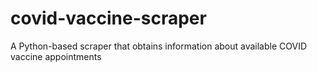 # covid-vaccine-scraper
A Python-based scraper that obtains information about available COVID vaccine appointments
